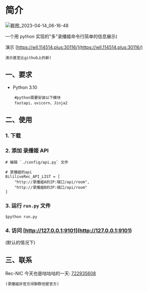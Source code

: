 # 简介

![截图_2023-04-14_06-16-48](https://user-images.githubusercontent.com/39889850/231895578-1c243467-7f52-4ea3-a9ab-0eb1919220d7.png)

一个用 python 实现的"多"录播姬命令行简单的信息展示(

演示 [https://wll.114514.plus:30116/](https://wll.114514.plus:30116/)

    演示甚至比github上的新(

## 一、要求

- Python 3.10
```
    #python需要安装以下模块
    fastapi、uvicorn、Jinja2
```

## 二、使用

### 1. 下载

### 2. 添加 录播姬 API

    # 编辑 `./config/api.py` 文件

    # 录播姬的api
    BililiveRec_API_LIST = [
        "http://录播姬A的IP:端口/api/room",
        "http://录播姬B的IP:端口/api/room"
    ]

### 3. 运行 `run.py` 文件

    $python run.py

### 4. 访问 [http://127.0.0.1:9101](http://127.0.0.1:9101)
(默认的情况下)

## 三、联系

Rec-NIC 今天也是咕咕咕的一天: [722935608](https://jq.qq.com/?_wv=1027&k=KI1Ly3kG)

    (录播姬非官方闲聊群但是官方)
